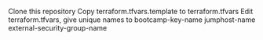 Clone this repository
Copy terraform.tfvars.template to terraform.tfvars
Edit terraform.tfvars, give unique names to 
  bootcamp-key-name
  jumphost-name
  external-security-group-name

    
